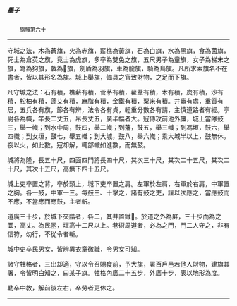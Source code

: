 

##### 墨子
　　`旗幟第六十`

* * *

守城之法，木為蒼旗，火為赤旗，薪樵為黃旗，石為白旗，水為黑旗，食為菌旗，死士為倉英之旗，竟士為虎旗，多卒為雙兔之旗，五尺男子為童旗，女子為梯末之旗，弩為狗旗，戟為𦲵旗，劍盾為羽旗，車為龍旗，騎為鳥旗。凡所求索旗名不在書者，皆以其形名為旗。城上舉旗，備具之官致財物，之足而下旗。

凡守城之法：石有積，樵薪有積，菅茅有積，雚葦有積，木有積，炭有積，沙有積，松柏有積，蓬艾有積，麻脂有積，金鐵有積，粟米有積。井竈有處，重質有居，五兵各有旗，節各有辨，法令各有貞，輕重分數各有請，主慎道路者有經。亭尉各為幟，竿長二丈五，帛長丈五，廣半幅者大。寇傅攻前池外簾，城上當隊鼓三，舉一幟；到水中周，鼓四，舉二幟；到藩，鼓五，舉三幟；到馮垣，鼓六，舉四幟；到女垣，鼓七，舉五幟；到大城，鼓八，舉六幟；乘大城半以上，鼓無休。夜以火，如此數。寇却解，輒部幟如進數，而無鼓。

城將為隆，長五十尺，四面四門將長四十尺，其次三十尺，其次二十五尺，其次二十尺，其次十五尺，高無下四十五尺。

城上吏卒置之背，卒於頭上，城下吏卒置之肩。左軍於左肩，右軍於右肩，中軍置之胸。各一鼓，中軍一三。每鼓三、十擊之，諸有鼓之吏，謹以次應之，當應鼓而不應，不當應而應鼓，主者斬。

道廣三十步，於城下夾階者，各二，其井置鐵𢑆。於道之外為屏，三十步而為之圜，高丈。為民圂，垣高十二尺以上。巷術周道者，必為之門，門二人守之，非有信符，勿行，不從令者斬。

城中吏卒民男女，皆辨異衣章微職，令男女可知。

諸守牲格者，三出却適，守以令召賜食前，予大旗，署百戶邑若他人財物，建旗其署，令皆明白知之，曰某子旗。牲格內廣二十五步，外廣十步，表以地形為度。

勒卒中教，解前後左右，卒勞者更休之。

* * *

